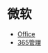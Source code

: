 # 微软

<div id = "首"></div>
<script src = "../js/首.js"></script>

* [Office](https://www.office.com/)
* [365管理](https://account.microsoft.com/services/microsoft365/details)
